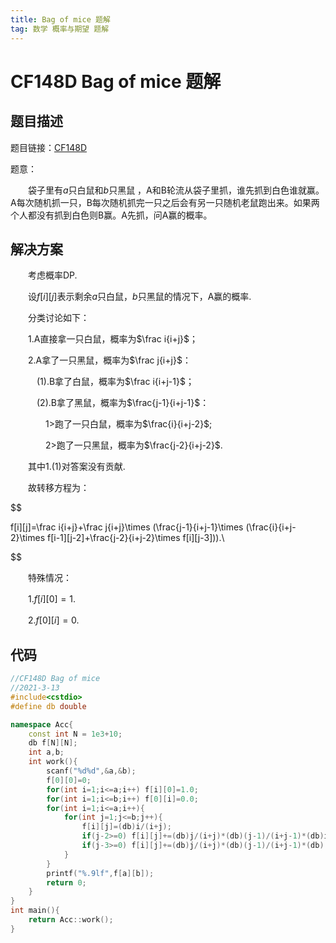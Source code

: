 ```yaml
---
title: Bag of mice 题解
tag: 数学 概率与期望 题解
---
```

# CF148D Bag of mice 题解

## 题目描述

题目链接：[CF148D](http://codeforces.com/problemset/problem/148/D)

题意：

　　袋子里有$a$只白鼠和$b$只黑鼠 ，A和B轮流从袋子里抓，谁先抓到白色谁就赢。A每次随机抓一只，B每次随机抓完一只之后会有另一只随机老鼠跑出来。如果两个人都没有抓到白色则B赢。A先抓，问A赢的概率。

## 解决方案

　　考虑概率DP.

　　设$f[i][j]$表示剩余$a$只白鼠，$b$只黑鼠的情况下，A赢的概率.

　　分类讨论如下：

　　1.A直接拿一只白鼠，概率为$\frac i{i+j}$；

　　2.A拿了一只黑鼠，概率为$\frac j{i+j}$：

　　　(1).B拿了白鼠，概率为$\frac i{i+j-1}$；

　　　(2).B拿了黑鼠，概率为$\frac{j-1}{i+j-1}$：

　　　　1>跑了一只白鼠，概率为$\frac{i}{i+j-2}$;

　　　　2>跑了一只黑鼠，概率为$\frac{j-2}{i+j-2}$.

　　其中1.(1)对答案没有贡献.

　　故转移方程为：

$$

f[i][j]=\frac i{i+j}+\frac j{i+j}\times (\frac{j-1}{i+j-1}\times (\frac{i}{i+j-2}\times f[i-1][j-2]+\frac{j-2}{i+j-2}\times f[i][j-3])).\\

$$

　　特殊情况：

　　1.$f[i][0]=1$.

　　2.$f[0][i]=0$.

## 代码

```cpp
//CF148D Bag of mice
//2021-3-13
#include<cstdio>
#define db double

namespace Acc{
	const int N = 1e3+10;
	db f[N][N];
	int a,b;
	int work(){
		scanf("%d%d",&a,&b);
		f[0][0]=0;
		for(int i=1;i<=a;i++) f[i][0]=1.0;
		for(int i=1;i<=b;i++) f[0][i]=0.0;
		for(int i=1;i<=a;i++){
			for(int j=1;j<=b;j++){
				f[i][j]=(db)i/(i+j);
				if(j-2>=0) f[i][j]+=(db)j/(i+j)*(db)(j-1)/(i+j-1)*(db)i/(i+j-2)*f[i-1][j-2];
				if(j-3>=0) f[i][j]+=(db)j/(i+j)*(db)(j-1)/(i+j-1)*(db)(j-2)/(i+j-2)*f[i][j-3];
			}
		}
		printf("%.9lf",f[a][b]);
		return 0;
	}
}
int main(){
	return Acc::work();
}
```